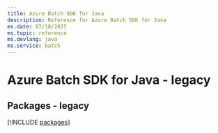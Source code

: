 ```yaml
---
title: Azure Batch SDK for Java
description: Reference for Azure Batch SDK for Java
ms.date: 07/18/2025
ms.topic: reference
ms.devlang: java
ms.service: batch
---
```

# Azure Batch SDK for Java - legacy
## Packages - legacy
[!INCLUDE [packages](batch-index.md)]